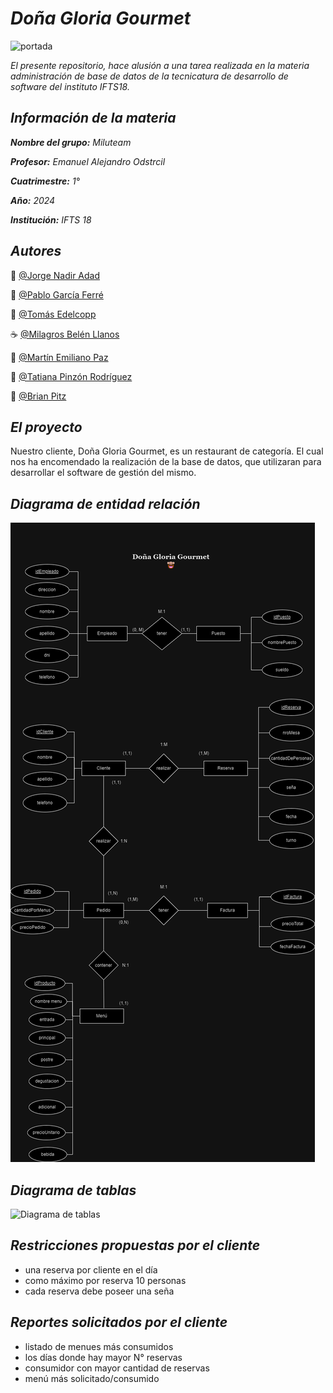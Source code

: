 # *Doña Gloria Gourmet*
![portada](Imágenes/cena.jpeg)

*El presente repositorio, hace alusión a una tarea realizada en la materia administración de base de datos de la tecnicatura de desarrollo de software del instituto IFTS18.*







## *Información de la materia*
**_Nombre del grupo:_** *Miluteam*

**_Profesor:_** *Emanuel Alejandro Odstrcil*

**_Cuatrimestre:_** *1°*

**_Año:_** *2024*

**_Institución:_** *IFTS 18* 






## *Autores*

:wine_glass: [@Jorge Nadir Adad](https://github.com/nadiradad)

:spaghetti: [@Pablo García Ferré](https://github.com/Pgarfer08)

:fork_and_knife: [@Tomás Edelcopp](https://github.com/tedelcopp)

:coffee: [@Milagros Belén Llanos](https://github.com/moonstone3798)

:pancakes: [@Martín Emiliano Paz](https://github.com/Martho1587)

:poultry_leg: [@Tatiana Pinzón Rodríguez](https://github.com/TatianaPinzonR)

:meat_on_bone: [@Brian Pitz](https://github.com/ElYabran)






## *El proyecto*
Nuestro cliente, Doña Gloria Gourmet, es un restaurant de categoría. El cual nos ha encomendado la realización de la base de datos, que utilizaran para desarrollar el software de gestión del mismo. 






## *Diagrama de entidad relación*

![DER](Imágenes/DER.png)





## *Diagrama de tablas*

![Diagrama de tablas](Imágenes/diagrama_de_tablas.png)






## *Restricciones propuestas por el cliente*
* una reserva por cliente en el día 
* como máximo por reserva 10 personas
* cada reserva debe poseer una seña





## *Reportes solicitados por el cliente*
* listado de menues más consumidos
* los días donde hay mayor N° reservas
* consumidor con mayor cantidad de reservas
* menú más solicitado/consumido

